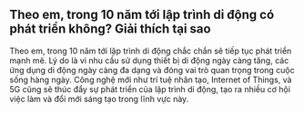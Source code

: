 ## Theo em, trong 10 năm tới lập trình di động có phát triển không? Giải thích tại sao

Theo em, trong 10 năm tới lập trình di động chắc chắn sẽ tiếp tục phát triển mạnh mẽ. Lý do là vì nhu cầu sử dụng thiết bị di động ngày càng tăng, các ứng dụng di động ngày càng đa dạng và đóng vai trò quan trọng trong cuộc sống hàng ngày. Công nghệ mới như trí tuệ nhân tạo, Internet of Things, và 5G cũng sẽ thúc đẩy sự phát triển của lập trình di động, tạo ra nhiều cơ hội việc làm và đổi mới sáng tạo trong lĩnh vực này.
